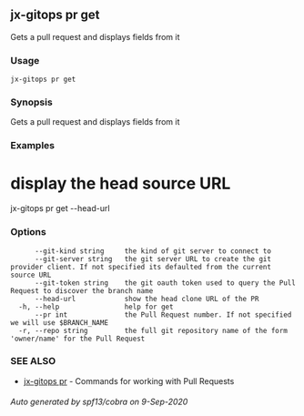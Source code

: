 ## jx-gitops pr get

Gets a pull request and displays fields from it

### Usage

```
jx-gitops pr get
```

### Synopsis

Gets a pull request and displays fields from it

### Examples

  # display the head source URL
  jx-gitops pr get --head-url

### Options

```
      --git-kind string     the kind of git server to connect to
      --git-server string   the git server URL to create the git provider client. If not specified its defaulted from the current source URL
      --git-token string    the git oauth token used to query the Pull Request to discover the branch name
      --head-url            show the head clone URL of the PR
  -h, --help                help for get
      --pr int              the Pull Request number. If not specified we will use $BRANCH_NAME
  -r, --repo string         the full git repository name of the form 'owner/name' for the Pull Request
```

### SEE ALSO

* [jx-gitops pr](jx-gitops_pr.md)	 - Commands for working with Pull Requests

###### Auto generated by spf13/cobra on 9-Sep-2020
